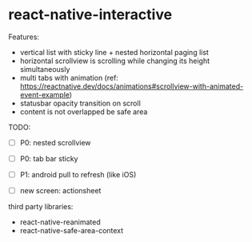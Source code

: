 # react-native-interactive

Features:

- vertical list with sticky line + nested horizontal paging list
- horizontal scrollview is scrolling while changing its height simultaneously
- multi tabs with animation (ref: <https://reactnative.dev/docs/animations#scrollview-with-animated-event-example>)
- statusbar opacity transition on scroll
- content is not overlapped be safe area

TODO:

- [ ] P0: nested scrollview
- [ ] P0: tab bar sticky
- [ ] P1: android pull to refresh (like iOS)

- [ ] new screen: actionsheet

third party libraries:

- react-native-reanimated
- react-native-safe-area-context
